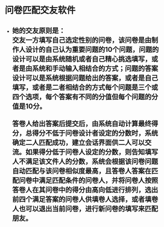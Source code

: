 # 问卷匹配交友软件
* ## 她的交友原则是：<br/>交友一方填写自己选定性别的问卷，该问卷是由制作人设计的自己认为重要问题的10个问题，问题的设计可以是由系统随机或者自己精心挑选填写，或者是由系统和手动输入相结合的方式；问题的答案设计可以是系统根据问题给出的答案，或者是自己填写，或者是二者相结合的方式每个问题是三个或四个选项，每个答案有不同的分值但每个问题的分值是10分。</br><br/>答卷人给出答案后提交后，由系统自动计算最终得分，总得分不低于问卷设计者设定的分数时，系统确定二人匹配成功，建立会话界面供二人可以交流。如果得分低于问卷人设定的分数，则告知填写人不满足该文件人的分数，系统会根据该问卷问题自动匹配与该问卷相似度最高，且答卷人答案在匹配问卷中满足匹配条件的问卷人，并将问卷人按照答卷人在其问卷中的得分由高向低进行排列，选出前四个满足答案的问卷人供填卷人选择，或者填卷人也可以退出当前问卷，进行新问卷的填写来匹配朋友。
